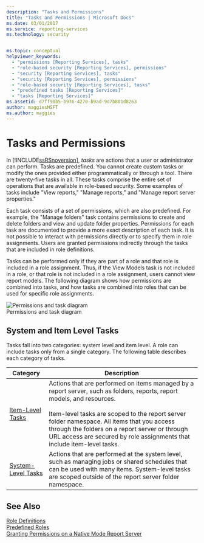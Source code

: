 ```yaml
---
description: "Tasks and Permissions"
title: "Tasks and Permissions | Microsoft Docs"
ms.date: 03/01/2017
ms.service: reporting-services
ms.technology: security


ms.topic: conceptual
helpviewer_keywords: 
  - "permissions [Reporting Services], tasks"
  - "role-based security [Reporting Services], permissions"
  - "security [Reporting Services], tasks"
  - "security [Reporting Services], permissions"
  - "role-based security [Reporting Services], tasks"
  - "predefined tasks [Reporting Services]"
  - "tasks [Reporting Services]"
ms.assetid: d7ff90b5-b976-4270-b9ad-9d7b801d8263
author: maggiesMSFT
ms.author: maggies
---
```

# Tasks and Permissions
  In [!INCLUDE[ssRSnoversion](../../includes/ssrsnoversion-md.md)], *tasks* are actions that a user or administrator can perform. Tasks are predefined. You cannot create custom tasks or modify the ones provided either programmatically or through a tool. There are twenty-five tasks in all. These tasks comprise the entire set of operations that are available in role-based security. Some examples of tasks include "View reports," "Manage reports," and "Manage report server properties."  
  
 Each task consists of a set of permissions, which are also predefined. For example, the "Manage folders" task contains permissions to create and delete folders and view and update folder properties. Permissions for each task are documented to provide a more exact description of each task. It is not possible to interact with permissions directly or to specify them in role assignments. Users are granted permissions indirectly through the tasks that are included in role definitions.  
  
 Tasks can be performed only if they are part of a role and that role is included in a role assignment. Thus, if the View Models task is not included in a role, or that role is not included in a role assignment, users cannot view report models. The following diagram shows how permissions are combined into tasks, and how tasks are combined into roles that can be used for specific role assignments.  
  
 ![Permissions and task diagram](../../reporting-services/security/media/report-securityobjects.gif "Permissions and task diagram")  
Permissions and task diagram  
  
## System and Item Level Tasks  
 Tasks fall into two categories: system level and item level. A role can include tasks only from a single category. The following table describes each category of tasks.  
  
|Category|Description|  
|--------------|-----------------|  
|[Item-Level Tasks](../../reporting-services/security/tasks-and-permissions-item-level-tasks.md)|Actions that are performed on items managed by a report server, such as folders, reports, report models, and resources.<br /><br /> Item-level tasks are scoped to the report server folder namespace. All items that you access through the folders on a report server or through URL access are secured by role assignments that include item-level tasks.|  
|[System-Level Tasks](../../reporting-services/security/tasks-and-permissions-system-level-tasks.md)|Actions that are performed at the system level, such as managing jobs or shared schedules that can be used with many items. System-level tasks are scoped outside of the report server folder namespace.|  
  
## See Also  
 [Role Definitions](../../reporting-services/security/role-definitions.md)   
 [Predefined Roles](../../reporting-services/security/role-definitions-predefined-roles.md)   
 [Granting Permissions on a Native Mode Report Server](../../reporting-services/security/granting-permissions-on-a-native-mode-report-server.md)  
  
  
